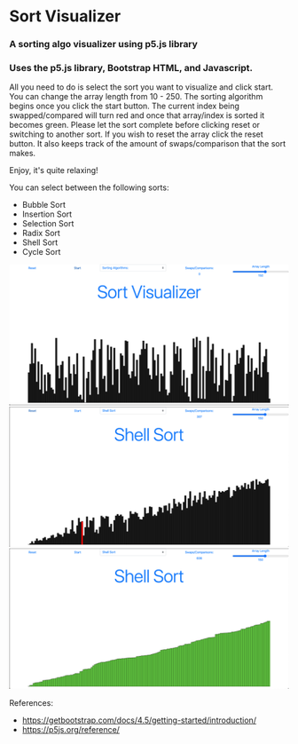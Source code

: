 # Sort Visualizer
### A sorting algo visualizer using p5.js library
### Uses the p5.js library, Bootstrap HTML, and Javascript.

All you need to do is select the sort you want to visualize and click start. You can change the array length from 10 - 250. The sorting algorithm begins once you click the start button. The current index being swapped/compared will turn red and once that array/index is sorted it becomes green. Please let the sort complete before clicking reset or switching to another sort. If you wish to reset the array click the reset button. It also keeps track of the amount of swaps/comparison that the sort makes.

Enjoy, it's quite relaxing!

You can select between the following sorts:
  * Bubble Sort
  * Insertion Sort
  * Selection Sort
  * Radix Sort
  * Shell Sort
  * Cycle Sort


![Screenshot](images/sortVisualizer.png)
![Screenshot](images/sort.png)
![Screenshot](images/sortComplete.png)


References:
  * https://getbootstrap.com/docs/4.5/getting-started/introduction/
  * https://p5js.org/reference/
